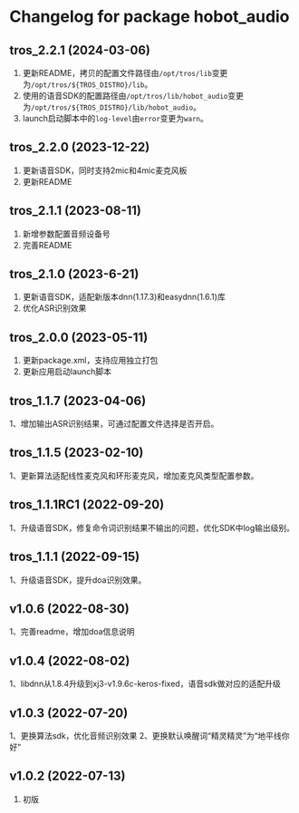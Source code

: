 # Changelog for package hobot_audio

tros_2.2.1 (2024-03-06)
------------------
1. 更新README，拷贝的配置文件路径由`/opt/tros/lib`变更为`/opt/tros/${TROS_DISTRO}/lib`。
2. 使用的语音SDK的配置路径由`/opt/tros/lib/hobot_audio`变更为`/opt/tros/${TROS_DISTRO}/lib/hobot_audio`。
3. launch启动脚本中的`log-level`由`error`变更为`warn`。

tros_2.2.0 (2023-12-22)
------------------
1. 更新语音SDK，同时支持2mic和4mic麦克风板
2. 更新README

tros_2.1.1 (2023-08-11)
------------------
1. 新增参数配置音频设备号
2. 完善README

tros_2.1.0 (2023-6-21)
------------------
1. 更新语音SDK，适配新版本dnn(1.17.3)和easydnn(1.6.1)库
2. 优化ASR识别效果

tros_2.0.0 (2023-05-11)
------------------
1. 更新package.xml，支持应用独立打包
2. 更新应用启动launch脚本

tros_1.1.7 (2023-04-06)
------------------

1、增加输出ASR识别结果，可通过配置文件选择是否开启。

tros_1.1.5 (2023-02-10)
------------------

1、更新算法适配线性麦克风和环形麦克风，增加麦克风类型配置参数。


tros_1.1.1RC1 (2022-09-20)
------------------

1、升级语音SDK，修复命令词识别结果不输出的问题，优化SDK中log输出级别。


tros_1.1.1 (2022-09-15)
------------------

1、升级语音SDK，提升doa识别效果。


v1.0.6 (2022-08-30)
------------------

1、完善readme，增加doa信息说明



v1.0.4 (2022-08-02)
------------------

1、libdnn从1.8.4升级到xj3-v1.9.6c-keros-fixed，语音sdk做对应的适配升级



v1.0.3 (2022-07-20)
------------------

1、更换算法sdk，优化音频识别效果
2、更换默认唤醒词“精灵精灵”为“地平线你好”



v1.0.2 (2022-07-13)
------------------

1. 初版

